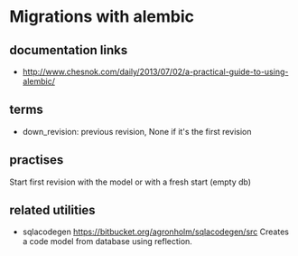 # Migrations with alembic


## documentation links

* http://www.chesnok.com/daily/2013/07/02/a-practical-guide-to-using-alembic/




## terms

* down_revision: previous revision, None if it's the first revision




## practises

Start first revision with the model or with a fresh start (empty db)



## related utilities

* sqlacodegen https://bitbucket.org/agronholm/sqlacodegen/src Creates a code model from database using reflection.

